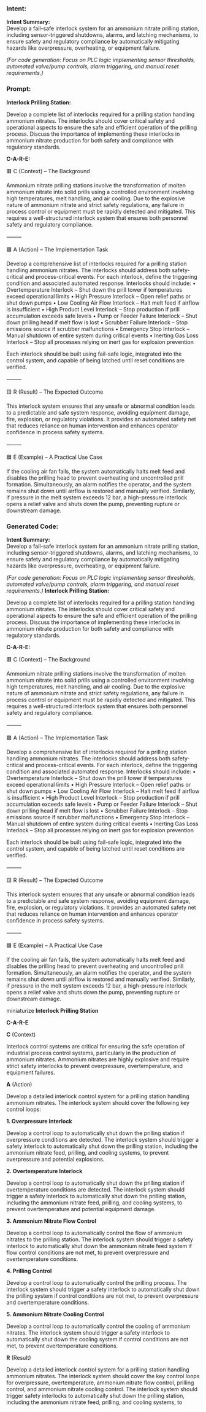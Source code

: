 ### Intent:
**Intent Summary:**  
Develop a fail-safe interlock system for an ammonium nitrate prilling station, including sensor-triggered shutdowns, alarms, and latching mechanisms, to ensure safety and regulatory compliance by automatically mitigating hazards like overpressure, overheating, or equipment failure.  

*(For code generation: Focus on PLC logic implementing sensor thresholds, automated valve/pump controls, alarm triggering, and manual reset requirements.)*

### Prompt:
**Interlock Prilling Station:**

Develop a complete list of interlocks required for a prilling station handling ammonium nitrates. The interlocks should cover critical safety and operational aspects to ensure the safe and efficient operation of the prilling process. Discuss the importance of implementing these interlocks in ammonium nitrate production for both safety and compliance with regulatory standards.

**C-A-R-E:**

🟥 C (Context) – The Background

Ammonium nitrate prilling stations involve the transformation of molten ammonium nitrate into solid prills using a controlled environment involving high temperatures, melt handling, and air cooling. Due to the explosive nature of ammonium nitrate and strict safety regulations, any failure in process control or equipment must be rapidly detected and mitigated. This requires a well-structured interlock system that ensures both personnel safety and regulatory compliance.

⸻

🟩 A (Action) – The Implementation Task

Develop a comprehensive list of interlocks required for a prilling station handling ammonium nitrates. The interlocks should address both safety-critical and process-critical events. For each interlock, define the triggering condition and associated automated response. Interlocks should include:
	•	Overtemperature Interlock – Shut down the prill tower if temperatures exceed operational limits
	•	High Pressure Interlock – Open relief paths or shut down pumps
	•	Low Cooling Air Flow Interlock – Halt melt feed if airflow is insufficient
	•	High Product Level Interlock – Stop production if prill accumulation exceeds safe levels
	•	Pump or Feeder Failure Interlock – Shut down prilling head if melt flow is lost
	•	Scrubber Failure Interlock – Stop emissions source if scrubber malfunctions
	•	Emergency Stop Interlock – Manual shutdown of entire system during critical events
	•	Inerting Gas Loss Interlock – Stop all processes relying on inert gas for explosion prevention

Each interlock should be built using fail-safe logic, integrated into the control system, and capable of being latched until reset conditions are verified.

⸻

🟨 R (Result) – The Expected Outcome

This interlock system ensures that any unsafe or abnormal condition leads to a predictable and safe system response, avoiding equipment damage, fire, explosion, or regulatory violations. It provides an automated safety net that reduces reliance on human intervention and enhances operator confidence in process safety systems.

⸻

🟦 E (Example) – A Practical Use Case

If the cooling air fan fails, the system automatically halts melt feed and disables the prilling head to prevent overheating and uncontrolled prill formation. Simultaneously, an alarm notifies the operator, and the system remains shut down until airflow is restored and manually verified. Similarly, if pressure in the melt system exceeds 12 bar, a high-pressure interlock opens a relief valve and shuts down the pump, preventing rupture or downstream damage.

### Generated Code:
**Intent Summary:**  
Develop a fail-safe interlock system for an ammonium nitrate prilling station, including sensor-triggered shutdowns, alarms, and latching mechanisms, to ensure safety and regulatory compliance by automatically mitigating hazards like overpressure, overheating, or equipment failure.  

*(For code generation: Focus on PLC logic implementing sensor thresholds, automated valve/pump controls, alarm triggering, and manual reset requirements.)*
**Interlock Prilling Station:**

Develop a complete list of interlocks required for a prilling station handling ammonium nitrates. The interlocks should cover critical safety and operational aspects to ensure the safe and efficient operation of the prilling process. Discuss the importance of implementing these interlocks in ammonium nitrate production for both safety and compliance with regulatory standards.

**C-A-R-E:**

🟥 C (Context) – The Background

Ammonium nitrate prilling stations involve the transformation of molten ammonium nitrate into solid prills using a controlled environment involving high temperatures, melt handling, and air cooling. Due to the explosive nature of ammonium nitrate and strict safety regulations, any failure in process control or equipment must be rapidly detected and mitigated. This requires a well-structured interlock system that ensures both personnel safety and regulatory compliance.

⸻

🟩 A (Action) – The Implementation Task

Develop a comprehensive list of interlocks required for a prilling station handling ammonium nitrates. The interlocks should address both safety-critical and process-critical events. For each interlock, define the triggering condition and associated automated response. Interlocks should include:
	•	Overtemperature Interlock – Shut down the prill tower if temperatures exceed operational limits
	•	High Pressure Interlock – Open relief paths or shut down pumps
	•	Low Cooling Air Flow Interlock – Halt melt feed if airflow is insufficient
	•	High Product Level Interlock – Stop production if prill accumulation exceeds safe levels
	•	Pump or Feeder Failure Interlock – Shut down prilling head if melt flow is lost
	•	Scrubber Failure Interlock – Stop emissions source if scrubber malfunctions
	•	Emergency Stop Interlock – Manual shutdown of entire system during critical events
	•	Inerting Gas Loss Interlock – Stop all processes relying on inert gas for explosion prevention

Each interlock should be built using fail-safe logic, integrated into the control system, and capable of being latched until reset conditions are verified.

⸻

🟨 R (Result) – The Expected Outcome

This interlock system ensures that any unsafe or abnormal condition leads to a predictable and safe system response, avoiding equipment damage, fire, explosion, or regulatory violations. It provides an automated safety net that reduces reliance on human intervention and enhances operator confidence in process safety systems.

⸻

🟦 E (Example) – A Practical Use Case

If the cooling air fan fails, the system automatically halts melt feed and disables the prilling head to prevent overheating and uncontrolled prill formation. Simultaneously, an alarm notifies the operator, and the system remains shut down until airflow is restored and manually verified. Similarly, if pressure in the melt system exceeds 12 bar, a high-pressure interlock opens a relief valve and shuts down the pump, preventing rupture or downstream damage.

 miniaturize
**Interlock Prilling Station**

**C-A-R-E**

**C** (Context)

Interlock control systems are critical for ensuring the safe operation of industrial process control systems, particularly in the production of ammonium nitrates. Ammonium nitrates are highly explosive and require strict safety interlocks to prevent overpressure, overtemperature, and equipment failures.

**A** (Action)

Develop a detailed interlock control system for a prilling station handling ammonium nitrates. The interlock system should cover the following key control loops:

**1. Overpressure Interlock**

Develop a control loop to automatically shut down the prilling station if overpressure conditions are detected. The interlock system should trigger a safety interlock to automatically shut down the prilling station, including the ammonium nitrate feed, prilling, and cooling systems, to prevent overpressure and potential explosions.

**2. Overtemperature Interlock**

Develop a control loop to automatically shut down the prilling station if overtemperature conditions are detected. The interlock system should trigger a safety interlock to automatically shut down the prilling station, including the ammonium nitrate feed, prilling, and cooling systems, to prevent overtemperature and potential equipment damage.

**3. Ammonium Nitrate Flow Control**

Develop a control loop to automatically control the flow of ammonium nitrates to the prilling station. The interlock system should trigger a safety interlock to automatically shut down the ammonium nitrate feed system if flow control conditions are not met, to prevent overpressure and overtemperature conditions.

**4. Prilling Control**

Develop a control loop to automatically control the prilling process. The interlock system should trigger a safety interlock to automatically shut down the prilling system if control conditions are not met, to prevent overpressure and overtemperature conditions.

**5. Ammonium Nitrate Cooling Control**

Develop a control loop to automatically control the cooling of ammonium nitrates. The interlock system should trigger a safety interlock to automatically shut down the cooling system if control conditions are not met, to prevent overtemperature conditions.

**R** (Result)

Develop a detailed interlock control system for a prilling station handling ammonium nitrates. The interlock system should cover the key control loops for overpressure, overtemperature, ammonium nitrate flow control, prilling control, and ammonium nitrate cooling control. The interlock system should trigger safety interlocks to automatically shut down the prilling station, including the ammonium nitrate feed, prilling, and cooling systems, to
